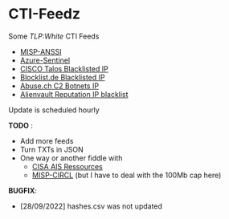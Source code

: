 # CTI-Feedz
Some _TLP:White_ CTI Feeds
- [MISP-ANSSI](https://misp.cert.ssi.gouv.fr/feed-misp/)
- [Azure-Sentinel](https://github.com/Azure/Azure-Sentinel/tree/master/Sample%20Data/Feeds)
- [CISCO Talos Blacklisted IP](http://www.talosintelligence.com/documents/ip-blacklist)
- [Blocklist.de Blacklisted IP](https://lists.blocklist.de/lists/all.txt)
- [Abuse.ch C2 Botnets IP](https://feodotracker.abuse.ch/downloads/ipblocklist_recommended.json)
- [Alienvault Reputation IP blacklist](http://reputation.alienvault.com/reputation.data)

Update is scheduled hourly


__TODO__ :
- Add more feeds
- Turn TXTs in JSON
- One way or another fiddle with 
  - [CISA AIS Ressources](https://www.cisa.gov/ais)
  - [MISP-CIRCL](https://www.circl.lu/doc/misp/feed-osint/) (but I have to deal with the 100Mb cap here)

__BUGFIX__:
- [28/09/2022] hashes.csv was not updated
